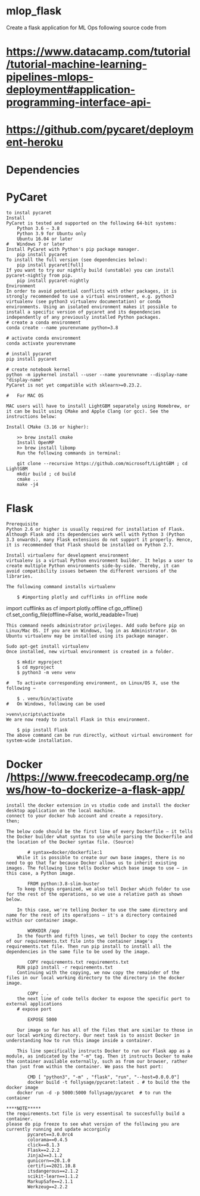 # mlop_flask
Create a flask application for ML Ops following source code from 
#   https://www.datacamp.com/tutorial/tutorial-machine-learning-pipelines-mlops-deployment#application-programming-interface-api-
#   https://github.com/pycaret/deployment-heroku
#   Dependencies
#   PyCaret
    to instal pycaret 
    Install
    PyCaret is tested and supported on the following 64-bit systems:
        Python 3.6 – 3.8
        Python 3.9 for Ubuntu only
        Ubuntu 16.04 or later
    #   Windows 7 or later
    Install PyCaret with Python's pip package manager.
        pip install pycaret
    To install the full version (see dependencies below):
        pip install pycaret[full]
    If you want to try our nightly build (unstable) you can install pycaret-nightly from pip.
        pip install pycaret-nightly
    Environment
    In order to avoid potential conflicts with other packages, it is strongly recommended to use a virtual environment, e.g. python3 virtualenv (see python3 virtualenv documentation) or conda environments. Using an isolated environment makes it possible to install a specific version of pycaret and its dependencies independently of any previously installed Python packages. 
    # create a conda environment
    conda create --name yourenvname python=3.8

    # activate conda environment
    conda activate yourenvname

    # install pycaret
    pip install pycaret

    # create notebook kernel
    python -m ipykernel install --user --name yourenvname --display-name "display-name"
    PyCaret is not yet compatible with sklearn>=0.23.2.

    #   For MAC OS

    MAC users will have to install LightGBM separately using Homebrew, or it can be built using CMake and Apple Clang (or gcc). See the instructions below:

    Install CMake (3.16 or higher):

        >> brew install cmake
        Install OpenMP
        >> brew install libomp
        Run the following commands in terminal:

        git clone --recursive https://github.com/microsoft/LightGBM ; cd LightGBM
        mkdir build ; cd build
        cmake ..
        make -j4
    
#   Flask
    Prerequisite
    Python 2.6 or higher is usually required for installation of Flask. Although Flask and its dependencies work well with Python 3 (Python 3.3 onwards), many Flask extensions do not support it properly. Hence, it is recommended that Flask should be installed on Python 2.7.

    Install virtualenv for development environment
    virtualenv is a virtual Python environment builder. It helps a user to create multiple Python environments side-by-side. Thereby, it can avoid compatibility issues between the different versions of the libraries.

    The following command installs virtualenv

        $ #importing plotly and cufflinks in offline mode
import cufflinks as cf
import plotly.offline
cf.go_offline()
cf.set_config_file(offline=False, world_readable=True)

    This command needs administrator privileges. Add sudo before pip on Linux/Mac OS. If you are on Windows, log in as Administrator. On Ubuntu virtualenv may be installed using its package manager.

    Sudo apt-get install virtualenv
    Once installed, new virtual environment is created in a folder.

        $ mkdir myproject
        $ cd myproject
        $ python3 -m venv venv

    #   To activate corresponding environment, on Linux/OS X, use the following −

        $ . venv/bin/activate
    #   On Windows, following can be used

    >venv\scripts\activate
    We are now ready to install Flask in this environment.

        $ pip install Flask
    The above command can be run directly, without virtual environment for system-wide installation.
#   Docker /https://www.freecodecamp.org/news/how-to-dockerize-a-flask-app/
    install the docker extension in vs studio code and install the docker desktop application on the local machine.
    connect to your docker hub account and create a repository.
    then;
    
    The below code should be the first line of every Dockerfile – it tells the Docker builder what syntax to use while parsing the Dockerfile and the location of the Docker syntax file. (Source)

            # syntax=docker/dockerfile:1
        While it is possible to create our own base images, there is no need to go that far because Docker allows us to inherit existing images. The following line tells Docker which base image to use — in this case, a Python image.

            FROM python:3.8-slim-buster
        To keep things organized, we also tell Docker which folder to use for the rest of the operations, so we use a relative path as shown below.

        In this case, we're telling Docker to use the same directory and name for the rest of its operations — it's a directory contained within our container image.

            WORKDIR /app
        In the fourth and fifth lines, we tell Docker to copy the contents of our requirements.txt file into the container image's requirements.txt file. Then run pip install to install all the dependencies in the same file to be used by the image.

            COPY requirements.txt requirements.txt
        RUN pip3 install -r requirements.txt
        Continuing with the copying, we now copy the remainder of the files in our local working directory to the directory in the docker image.

            COPY . .
        the next line of code tells docker to expose the specific port to external applications
        # expose port
            
            EXPOSE 5000

        Our image so far has all of the files that are similar to those in our local working directory. Our next task is to assist Docker in understanding how to run this image inside a container.

        This line specifically instructs Docker to run our Flask app as a module, as indicated by the "-m" tag. Then it instructs Docker to make the container available externally, such as from our browser, rather than just from within the container. We pass the host port:

            CMD [ "python3", "-m" , "flask", "run", "--host=0.0.0.0"]
            docker build -t follysage/pycaret:latest . # to build the the docker image
        docker run -d -p 5000:5000 follysage/pycaret  # to run the container
   
    ****NOTE*****
    the requirements.txt file is very essentisal to succesfully build a container.
    please do pip freeze to see what version of the following you are currently running and update accorginly
            pycaret==3.0.0rc4
            colorama==0.4.5
            click==8.1.3
            Flask==2.2.2
            Jinja2==3.1.2
            gunicorn==20.1.0
            certifi==2021.10.8
            itsdangerous==2.1.2
            scikit-learn==1.1.2
            MarkupSafe==2.1.1
            Werkzeug==2.2.2